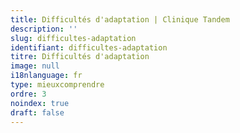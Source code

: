 ```yaml
---
title: Difficultés d'adaptation | Clinique Tandem
description: ''
slug: difficultes-adaptation
identifiant: difficultes-adaptation
titre: Difficultés d'adaptation
image: null
i18nlanguage: fr
type: mieuxcomprendre
ordre: 3
noindex: true
draft: false
---
```



